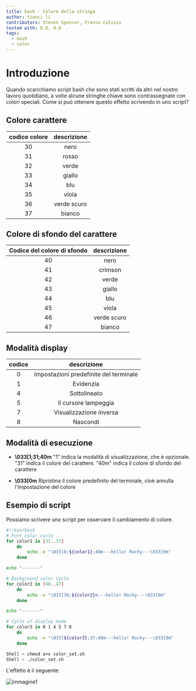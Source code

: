 ```yaml
---
title: bash - Colore della stringa
author: tianci li
contributors: Steven Spencer, Franco Colussi
tested with: 8.6, 9.0
tags:
  - bash
  - color
---
```


# Introduzione

Quando scarichiamo script bash che sono stati scritti da altri nel nostro lavoro quotidiano, a volte alcune stringhe chiave sono contrassegnate con colori speciali. Come si può ottenere questo effetto scrivendo in uno script?

## Colore carattere

| **codice colore** | **descrizione** |
|:-----------------:|:---------------:|
|        30         |      nero       |
|        31         |      rosso      |
|        32         |      verde      |
|        33         |     giallo      |
|        34         |       blu       |
|        35         |      viola      |
|        36         |   verde scuro   |
|        37         |     bianco      |

## Colore di sfondo del carattere

| **Codice del colore di sfondo** | **descrizione** |
|:-------------------------------:|:---------------:|
|               40                |      nero       |
|               41                |     crimson     |
|               42                |      verde      |
|               43                |     giallo      |
|               44                |       blu       |
|               45                |      viola      |
|               46                |   verde scuro   |
|               47                |     bianco      |

## Modalità display

| **codice** |            **descrizione**             |
|:----------:|:--------------------------------------:|
|     0      | Impostazioni predefinite del terminale |
|     1      |               Evidenzia                |
|     4      |              Sottolineato              |
|     5      |          Il cursore lampeggia          |
|     7      |        Visualizzazione inversa         |
|     8      |                Nascondi                |

## Modalità di esecuzione

* **\033[1;31;40m** "1" indica la modalità di visualizzazione, che è opzionale. "31" indica il colore del carattere. "40m" indica il colore di sfondo del carattere

* **\033[0m** Ripristina il colore predefinito del terminale, cioè annulla l'impostazione del colore

## Esempio di script

Possiamo scrivere uno script per osservare il cambiamento di colore.

```bash
#!/bin/bash
# Font color cycle
for color1 in {31..37}
    do
        echo -e "\033[0;${color1};40m---hello! Rocky---\033[0m"
    done

echo "-------"

# Background color cycle
for color2 in {40..47}
    do
        echo -e "\033[30;${color2}m---hello! Rocky---\033[0m"
    done

echo "-------"

# Cycle of display mode
for color3 in 0 1 4 5 7 8
    do
        echo -e "\033[${color3};37;40m---hello! Rocky---\033[0m"
    done
```

```bash
Shell > chmod a+x color_set.sh
Shell > ./color_set.sh
```

L'effetto è il seguente:

![immagine1](./images/string_color_image1.png)

